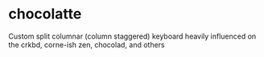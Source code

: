 # chocolatte
Custom split columnar (column staggered) keyboard heavily influenced on the crkbd, corne-ish zen, chocolad, and others
